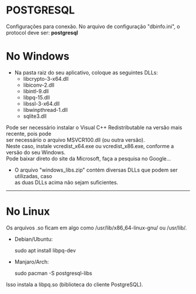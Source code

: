 # POSTGRESQL

Configurações para conexão.
No arquivo de configuração "dbinfo.ini", o protocol deve ser: <b>postgresql</b>

# No Windows
  
  - Na pasta raiz do seu aplicativo, coloque as seguintes DLLs:
    - libcrypto-3-x64.dll
    - libiconv-2.dll
    - libintl-9.dll
    - libpq-15.dll
    - libssl-3-x64.dll
    - libwinpthread-1.dll
    - sqlite3.dll

  Pode ser necessário instalar o Visual C++ Redistributable na versão mais recente, pois pode<br>
  ser necessário o arquivo MSVCR100.dll (ou outra versão).<br>
  Neste caso, instale vcredist_x64.exe ou vcredist_x86.exe, conforme a versão do seu Windows.<br>
  Pode baixar direto do site da Microsoft, faça a pesquisa no Google...
  
 - O arquivo "windows_libs.zip" contém diversas DLLs que podem ser utilizadas, caso<br>
    as duas DLLs acima não sejam suficientes.<br>

<hr>
    
# No Linux

  Os arquivos .so ficam em algo como /usr/lib/x86_64-linux-gnu/ ou /usr/lib/.
 
  - Debian/Ubuntu:

    sudo apt install libpq-dev

  - Manjaro/Arch:

    sudo pacman -S postgresql-libs

  Isso instala a libpq.so (biblioteca do cliente PostgreSQL).

